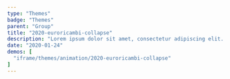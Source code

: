 ```yaml
---
type: "Themes"
badge: "Themes"
parent: "Group"
title: "2020-euroricambi-collapse"
description: "Lorem ipsum dolor sit amet, consectetur adipiscing elit. Nunc tempus laoreet leo sit amet iaculis."
date: "2020-01-24"
demos: [
  "iframe/themes/animation/2020-euroricambi-collapse"
]
---
```

